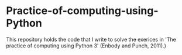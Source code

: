 # Practice-of-computing-using-Python
This repository holds the code that I write to solve the exerices in 'The practice of computing using Python 3' (Enbody and Punch,  2011).)
